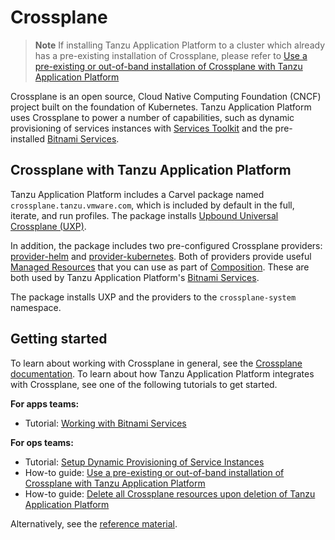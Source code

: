 # Crossplane

> **Note** If installing Tanzu Application Platform to a cluster which already has a pre-existing installation of Crossplane, please refer to [Use a pre-existing or out-of-band installation of Crossplane with Tanzu Application Platform](how-to-guides/use-pre-existing-crossplane-tap.hbs.md)

Crossplane is an open source, Cloud Native Computing Foundation (CNCF) project built on the
foundation of Kubernetes.
Tanzu Application Platform uses Crossplane to power a number of capabilities, such as dynamic
provisioning of services instances with [Services Toolkit](../services-toolkit/about.hbs.md) and
the pre-installed [Bitnami Services](../bitnami-services/about.hbs.md).

## <a id="crossplane"></a> Crossplane with Tanzu Application Platform

Tanzu Application Platform includes a Carvel package named `crossplane.tanzu.vmware.com`, which is
included by default in the full, iterate, and run profiles.
The package installs [Upbound Universal Crossplane (UXP)](https://github.com/upbound/universal-crossplane).

In addition, the package includes two pre-configured Crossplane providers:
[provider-helm](https://github.com/crossplane-contrib/provider-helm) and [provider-kubernetes](https://github.com/crossplane-contrib/provider-kubernetes).
Both of providers provide useful [Managed Resources](https://docs.crossplane.io/latest/concepts/managed-resources/)
that you can use as part of [Composition](https://docs.crossplane.io/latest/concepts/composition/#compositions).
These are both used by Tanzu Application Platform's [Bitnami Services](../bitnami-services/about.hbs.md).

The package installs UXP and the providers to the `crossplane-system` namespace.

## <a id="getting-started"></a> Getting started

To learn about working with Crossplane in general, see the [Crossplane documentation](https://docs.crossplane.io/).
To learn about how Tanzu Application Platform integrates with Crossplane,
see one of the following tutorials to get started.

**For apps teams:**

- Tutorial: [Working with Bitnami Services](../bitnami-services/tutorials/working-with-bitnami-services.hbs.md)

**For ops teams:**

- Tutorial: [Setup Dynamic Provisioning of Service Instances](../services-toolkit/tutorials/setup-dynamic-provisioning.hbs.md)
- How-to guide: [Use a pre-existing or out-of-band installation of Crossplane with Tanzu Application Platform](how-to-guides/use-pre-existing-crossplane-tap.hbs.md)
- How-to guide: [Delete all Crossplane resources upon deletion of Tanzu Application Platform](how-to-guides/delete-resources.hbs.md)

Alternatively, see the [reference material](reference/index.hbs.md).
